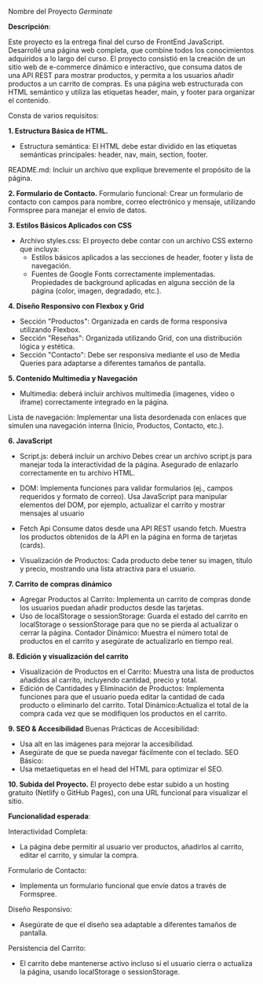 Nombre del Proyecto *Germinate*

**Descripción**:

Este proyecto es la entrega final del curso de FrontEnd JavaScript. Desarrollé una página web completa, que combine todos los conocimientos adquiridos a lo largo del curso. El proyecto consistió en la creación de un sitio web de e-commerce dinámico e interactivo, que consuma datos de una API REST para mostrar productos, y permita a los usuarios añadir productos a un carrito de compras. Es una página web estructurada con HTML semántico y utiliza las etiquetas header, main, y footer para organizar el contenido. 

Consta de varios requisitos:

**1. Estructura Básica de HTML.**
- Estructura semántica: El HTML debe estar dividido en las etiquetas semánticas principales: header, nav, main, section, footer.

README.md: Incluir un archivo que explique brevemente el propósito de la página.

**2. Formulario de Contacto.**
Formulario funcional: Crear un formulario de contacto con campos para nombre, correo electrónico y mensaje, utilizando Formspree para manejar el envío de datos.

**3. Estilos Básicos Aplicados con CSS**
- Archivo styles.css: El proyecto debe contar con un archivo CSS externo que incluya:
    - Estilos básicos aplicados a las secciones de header, footer y lista de navegación.
    - Fuentes de Google Fonts correctamente implementadas.
Propiedades de background aplicadas en alguna sección de la página (color, imagen, degradado, etc.).

**4. Diseño Responsivo con Flexbox y Grid**
- Sección "Productos": Organizada en cards de forma responsiva utilizando Flexbox.
- Sección "Reseñas": Organizada utilizando Grid, con una distribución lógica y estética.
- Sección "Contacto": Debe ser responsiva mediante el uso de Media Queries para adaptarse a diferentes tamaños de pantalla.

**5. Contenido Multimedia y Navegación**
- Multimedia: deberá incluir archivos multimedia (imagenes, video o iframe) correctamente integrado en la página.

Lista de navegación: Implementar una lista desordenada con enlaces que simulen una navegación interna (Inicio, Productos, Contacto, etc.).

**6. JavaScript**
- Script.js: deberá incluir un archivo Debes crear un archivo script.js para manejar toda la interactividad de la página.
Asegurado de enlazarlo correctamente en tu archivo HTML.

- DOM: Implementa funciones para validar formularios (ej., campos requeridos y formato de correo).
Usa JavaScript para manipular elementos del DOM, por ejemplo, actualizar el carrito y mostrar mensajes al usuario

- Fetch Api
Consume datos desde una API REST usando fetch.
Muestra los productos obtenidos de la API en la página en forma de tarjetas (cards).

- Visualización de Productos:
Cada producto debe tener su imagen, título y precio, mostrando una lista atractiva para el usuario.

**7. Carrito de compras dinámico**
- Agregar Productos al Carrito: Implementa un carrito de compras donde los usuarios puedan añadir productos desde las tarjetas.
- Uso de localStorage o sessionStorage: Guarda el estado del carrito en localStorage o sessionStorage para que no se pierda al actualizar o cerrar la página.
Contador Dinámico: Muestra el número total de productos en el carrito y asegúrate de actualizarlo en tiempo real.

**8. Edición y visualización del carrito**
- Visualización de Productos en el Carrito: Muestra una lista de productos añadidos al carrito, incluyendo cantidad, precio y total.
- Edición de Cantidades y Eliminación de Productos: Implementa funciones para que el usuario pueda editar la cantidad de cada producto o eliminarlo del carrito.
Total Dinámico:Actualiza el total de la compra cada vez que se modifiquen los productos en el carrito.

**9. SEO & Accesibilidad**
Buenas Prácticas de Accesibilidad:
- Usa alt en las imágenes para mejorar la accesibilidad.
- Asegúrate de que se pueda navegar fácilmente con el teclado.
SEO Básico:
- Usa metaetiquetas en el head del HTML para optimizar el SEO.

**10. Subida del Proyecto.**
El proyecto debe estar subido a un hosting gratuito (Netlify o GitHub Pages), con una URL funcional para visualizar el sitio.

**Funcionalidad esperada**:

Interactividad Completa:
- La página debe permitir al usuario ver productos, añadirlos al carrito, editar el carrito, y simular la compra.

Formulario de Contacto:
- Implementa un formulario funcional que envíe datos a través de Formspree.

Diseño Responsivo:
- Asegúrate de que el diseño sea adaptable a diferentes tamaños de pantalla.

Persistencia del Carrito:
- El carrito debe mantenerse activo incluso si el usuario cierra o actualiza la página, usando localStorage o sessionStorage.